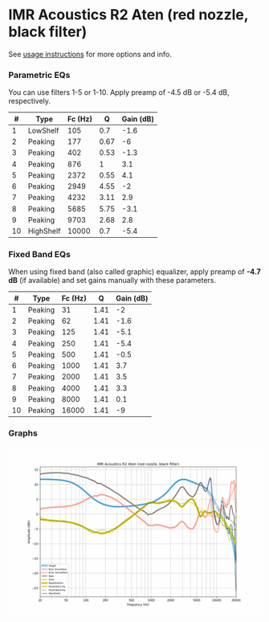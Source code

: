 # IMR Acoustics R2 Aten (red nozzle, black filter)
See [usage instructions](https://github.com/jaakkopasanen/AutoEq#usage) for more options and info.

### Parametric EQs
You can use filters 1-5 or 1-10. Apply preamp of -4.5 dB or -5.4 dB, respectively.

|   # | Type      |   Fc (Hz) |    Q |   Gain (dB) |
|-----|-----------|-----------|------|-------------|
|   1 | LowShelf  |       105 | 0.7  |        -1.6 |
|   2 | Peaking   |       177 | 0.67 |        -6   |
|   3 | Peaking   |       402 | 0.53 |        -1.3 |
|   4 | Peaking   |       876 | 1    |         3.1 |
|   5 | Peaking   |      2372 | 0.55 |         4.1 |
|   6 | Peaking   |      2949 | 4.55 |        -2   |
|   7 | Peaking   |      4232 | 3.11 |         2.9 |
|   8 | Peaking   |      5685 | 5.75 |        -3.1 |
|   9 | Peaking   |      9703 | 2.68 |         2.8 |
|  10 | HighShelf |     10000 | 0.7  |        -5.4 |

### Fixed Band EQs
When using fixed band (also called graphic) equalizer, apply preamp of **-4.7 dB** (if available) and set gains manually with these parameters.

|   # | Type    |   Fc (Hz) |    Q |   Gain (dB) |
|-----|---------|-----------|------|-------------|
|   1 | Peaking |        31 | 1.41 |        -2   |
|   2 | Peaking |        62 | 1.41 |        -1.6 |
|   3 | Peaking |       125 | 1.41 |        -5.1 |
|   4 | Peaking |       250 | 1.41 |        -5.4 |
|   5 | Peaking |       500 | 1.41 |        -0.5 |
|   6 | Peaking |      1000 | 1.41 |         3.7 |
|   7 | Peaking |      2000 | 1.41 |         3.5 |
|   8 | Peaking |      4000 | 1.41 |         3.3 |
|   9 | Peaking |      8000 | 1.41 |         0.1 |
|  10 | Peaking |     16000 | 1.41 |        -9   |

### Graphs
![](./IMR%20Acoustics%20R2%20Aten%20(red%20nozzle,%20black%20filter).png)
